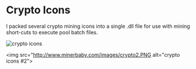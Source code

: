 # Crypto Icons
I packed several crypto mining icons into a single .dll file for use with mining short-cuts to execute pool batch files.

<img src="http://www.minerbaby.com/images/icons.PNG" alt="crypto icons">

<img src="http://www.minerbaby.com/images/crypto2.PNG alt="crypto icons #2">
